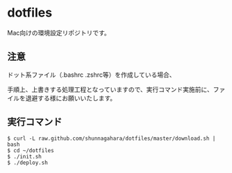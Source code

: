 # dotfiles

Mac向けの環境設定リポジトリです。

## 注意

ドット系ファイル（.bashrc .zshrc等）を作成している場合、

手順上、上書きする処理工程となっていますので、実行コマンド実施前に、ファイルを退避する様にお願いいたします。


## 実行コマンド

```shellscript
$ curl -L raw.github.com/shunnagahara/dotfiles/master/download.sh | bash
$ cd ~/dotfiles
$ ./init.sh
$ ./deploy.sh
```
